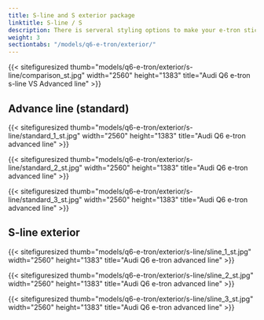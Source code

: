 ```yaml
---
title: S-line and S exterior package
linktitle: S-line / S
description: There is serveral styling options to make your e-tron stick out from the crowd
weight: 3
sectiontabs: "/models/q6-e-tron/exterior/"
---
```

<!-- markdownlint-disable MD033 -->

{{< sitefiguresized thumb="models/q6-e-tron/exterior/s-line/comparison_st.jpg" width="2560" height="1383" title="Audi Q6 e-tron s-line VS Advanced line" >}}

## Advance line (standard)

{{< sitefiguresized thumb="models/q6-e-tron/exterior/s-line/standard_1_st.jpg" width="2560" height="1383" title="Audi Q6 e-tron advanced line" >}}

{{< sitefiguresized thumb="models/q6-e-tron/exterior/s-line/standard_2_st.jpg" width="2560" height="1383" title="Audi Q6 e-tron advanced line" >}}

{{< sitefiguresized thumb="models/q6-e-tron/exterior/s-line/standard_3_st.jpg" width="2560" height="1383" title="Audi Q6 e-tron advanced line" >}}

## S-line exterior

{{< sitefiguresized thumb="models/q6-e-tron/exterior/s-line/sline_1_st.jpg" width="2560" height="1383" title="Audi Q6 e-tron advanced line" >}}

{{< sitefiguresized thumb="models/q6-e-tron/exterior/s-line/sline_2_st.jpg" width="2560" height="1383" title="Audi Q6 e-tron advanced line" >}}

{{< sitefiguresized thumb="models/q6-e-tron/exterior/s-line/sline_3_st.jpg" width="2560" height="1383" title="Audi Q6 e-tron advanced line" >}}
